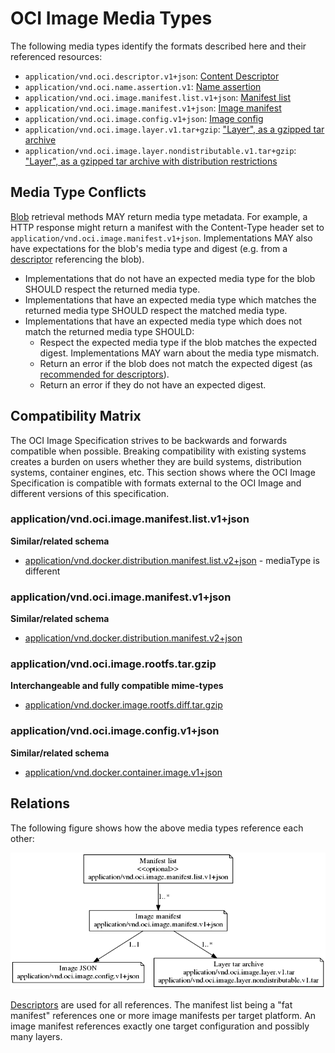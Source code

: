 # OCI Image Media Types

The following media types identify the formats described here and their referenced resources:

- `application/vnd.oci.descriptor.v1+json`: [Content Descriptor](descriptor.md)
- `application/vnd.oci.name.assertion.v1`: [Name assertion](name-assertion.md)
- `application/vnd.oci.image.manifest.list.v1+json`: [Manifest list](manifest-list.md#manifest-list)
- `application/vnd.oci.image.manifest.v1+json`: [Image manifest](manifest.md#image-manifest)
- `application/vnd.oci.image.config.v1+json`: [Image config](config.md)
- `application/vnd.oci.image.layer.v1.tar+gzip`: ["Layer", as a gzipped tar archive](layer.md)
- `application/vnd.oci.image.layer.nondistributable.v1.tar+gzip`: ["Layer", as a gzipped tar archive with distribution restrictions](layer.md#non-distributable-layers)

## Media Type Conflicts

[Blob](image-layout.md) retrieval methods MAY return media type metadata.
For example, a HTTP response might return a manifest with the Content-Type header set to `application/vnd.oci.image.manifest.v1+json`.
Implementations MAY also have expectations for the blob's media type and digest (e.g. from a [descriptor](descriptor.md) referencing the blob).

* Implementations that do not have an expected media type for the blob SHOULD respect the returned media type.
* Implementations that have an expected media type which matches the returned media type SHOULD respect the matched media type.
* Implementations that have an expected media type which does not match the returned media type SHOULD:
    * Respect the expected media type if the blob matches the expected digest.
      Implementations MAY warn about the media type mismatch.
    * Return an error if the blob does not match the expected digest (as [recommended for descriptors](descriptor.md#properties)).
    * Return an error if they do not have an expected digest.

## Compatibility Matrix

The OCI Image Specification strives to be backwards and forwards compatible when possible.
Breaking compatibility with existing systems creates a burden on users whether they are build systems, distribution systems, container engines, etc.
This section shows where the OCI Image Specification is compatible with formats external to the OCI Image and different versions of this specification.

### application/vnd.oci.image.manifest.list.v1+json

**Similar/related schema**

- [application/vnd.docker.distribution.manifest.list.v2+json](https://github.com/docker/distribution/blob/master/docs/spec/manifest-v2-2.md#manifest-list) - mediaType is different

### application/vnd.oci.image.manifest.v1+json

**Similar/related schema**

- [application/vnd.docker.distribution.manifest.v2+json](https://github.com/docker/distribution/blob/master/docs/spec/manifest-v2-2.md#image-manifest-field-descriptions)

### application/vnd.oci.image.rootfs.tar.gzip

**Interchangeable and fully compatible mime-types**

- [application/vnd.docker.image.rootfs.diff.tar.gzip](https://github.com/docker/docker/blob/master/image/spec/v1.md#creating-an-image-filesystem-changeset)

### application/vnd.oci.image.config.v1+json

**Similar/related schema**

- [application/vnd.docker.container.image.v1+json](https://github.com/docker/docker/blob/master/image/spec/v1.md#image-json-description)

## Relations

The following figure shows how the above media types reference each other:

![](img/media-types.png)

[Descriptors](descriptor.md) are used for all references.
The manifest list being a "fat manifest" references one or more image manifests per target platform. An image manifest references exactly one target configuration and possibly many layers.
